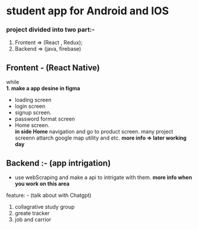 # student app for Android and IOS

### project divided into two part:-

1. Frontent => (React , Redux);
2. Backend => (java, firebase)

## Frontent - (React Native)

while
<br>
**1. make a app desine in figma** <br>

- loading screen
- login screen
- signup screen.
- password format screen
- Home screen.<br>
  **in side Home**
  navigation and go to product screen.
  many project screenn
  attarch google map utility and etc.
  **more info => later working day**

## Backend :- (app intrigation)

- use webScraping and make a api to intrigate with them.
  **more info when you work on this area**

feature: - (talk about with Chatgpt)

1. collagrative study group
2. greate tracker
3. job and carrior
